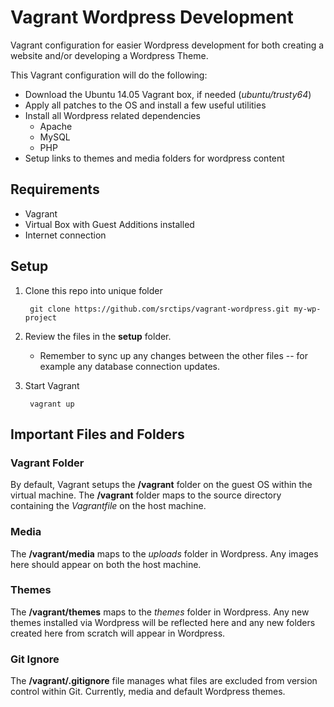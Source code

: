# Vagrant Wordpress Development

Vagrant configuration for easier Wordpress development for both creating a website and/or developing a Wordpress Theme.

This Vagrant configuration will do the following:

* Download the Ubuntu 14.05 Vagrant box, if needed (_ubuntu/trusty64_)
* Apply all patches to the OS and install a few useful utilities
* Install all Wordpress related dependencies
	* Apache
	* MySQL
	* PHP
* Setup links to themes and media folders for wordpress content

## Requirements

 * Vagrant
 * Virtual Box with Guest Additions installed
 * Internet connection

## Setup

1. Clone this repo into unique folder

		git clone https://github.com/srctips/vagrant-wordpress.git my-wp-project
		
2. Review the files in the __setup__ folder.
	* Remember to sync up any changes between the other files -- for example any database connection updates.
3. Start Vagrant

		vagrant up

## Important Files and Folders

### Vagrant Folder

By default, Vagrant setups the __/vagrant__ folder on the guest OS within the virtual machine.
The __/vagrant__ folder maps to the source directory containing the _Vagrantfile_ on the host machine.

### Media

The __/vagrant/media__ maps to the _uploads_ folder in Wordpress. Any images here should
appear on both the host machine.

### Themes

The __/vagrant/themes__ maps to the _themes_ folder in Wordpress. Any new themes installed
via Wordpress will be reflected here and any new folders created here from scratch will
appear in Wordpress.

### Git Ignore

The __/vagrant/.gitignore__ file manages what files are excluded from version control within Git.
Currently, media and default Wordpress themes.